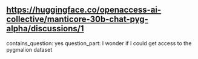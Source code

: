 ## https://huggingface.co/openaccess-ai-collective/manticore-30b-chat-pyg-alpha/discussions/1

contains_question: yes
question_part: I wonder if I could get access to the pygmalion dataset